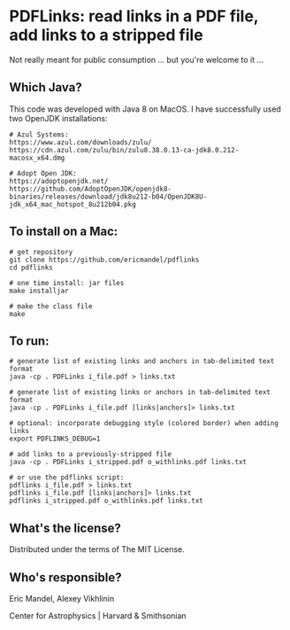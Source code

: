PDFLinks: read links in a PDF file, add links to a stripped file
================================================================

Not really meant for public consumption ... but you're welcome to it ...

Which Java?
-----------

This code was developed with Java 8 on MacOS. I have successfully used two
OpenJDK installations:

    # Azul Systems:
    https://www.azul.com/downloads/zulu/
    https://cdn.azul.com/zulu/bin/zulu8.38.0.13-ca-jdk8.0.212-macosx_x64.dmg

    # Adopt Open JDK:
    https://adoptopenjdk.net/
    https://github.com/AdoptOpenJDK/openjdk8-binaries/releases/download/jdk8u212-b04/OpenJDK8U-jdk_x64_mac_hotspot_8u212b04.pkg

To install on a Mac:
--------------------

    # get repository
    git clone https://github.com/ericmandel/pdflinks
    cd pdflinks

    # one time install: jar files
    make installjar

    # make the class file
    make

To run:
-------

    # generate list of existing links and anchors in tab-delimited text format
    java -cp . PDFLinks i_file.pdf > links.txt

    # generate list of existing links or anchors in tab-delimited text format
    java -cp . PDFLinks i_file.pdf [links|anchors]> links.txt

    # optional: incorporate debugging style (colored border) when adding links
    export PDFLINKS_DEBUG=1

    # add links to a previously-stripped file
    java -cp . PDFLinks i_stripped.pdf o_withlinks.pdf links.txt

    # or use the pdflinks script:
    pdflinks i_file.pdf > links.txt
    pdflinks i_file.pdf [links|anchors]> links.txt
    pdflinks i_stripped.pdf o_withlinks.pdf links.txt


What's the license?
-------------------

Distributed under the terms of The MIT License.

Who's responsible?
------------------

Eric Mandel, Alexey Vikhlinin

Center for Astrophysics | Harvard & Smithsonian
